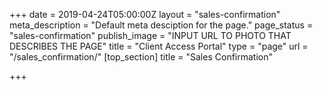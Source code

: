+++
date = 2019-04-24T05:00:00Z
layout = "sales-confirmation"
meta_description = "Default meta desciption for the page."
page_status = "sales-confirmation"
publish_image = "INPUT URL TO PHOTO THAT DESCRIBES THE PAGE"
title = "Client Access Portal"
type = "page"
url = "/sales_confirmation/"
[top_section]
title = "Sales Confirmation"

+++